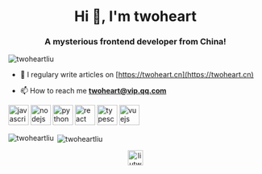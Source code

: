 <h1 align="center">Hi 👋, I'm twoheart</h1>
<h3 align="center">A mysterious frontend developer from China!</h3>

<p align="left"> <img src="https://komarev.com/ghpvc/?username=twoheartliu" alt="twoheartliu" /> </p>

- 📝 I regulary write articles on [https://twoheart.cn](https://twoheart.cn)

- 📫 How to reach me **twoheart@vip.qq.com**

<p align="left"><img src="https://devicons.github.io/devicon/devicon.git/icons/javascript/javascript-original.svg" alt="javascript" width="40" height="40"/> <img src="https://devicons.github.io/devicon/devicon.git/icons/nodejs/nodejs-original-wordmark.svg" alt="nodejs" width="40" height="40"/> <img src="https://devicons.github.io/devicon/devicon.git/icons/python/python-original.svg" alt="python" width="40" height="40"/> <img src="https://devicons.github.io/devicon/devicon.git/icons/react/react-original-wordmark.svg" alt="react" width="40" height="40"/> <img src="https://devicons.github.io/devicon/devicon.git/icons/typescript/typescript-original.svg" alt="typescript" width="40" height="40"/> <img src="https://devicons.github.io/devicon/devicon.git/icons/vuejs/vuejs-original-wordmark.svg" alt="vuejs" width="40" height="40"/></p>

<p><img align="left" src="https://github-readme-stats.vercel.app/api/top-langs/?username=twoheartliu&layout=compact&hide=html" alt="twoheartliu" /></p>

<p>&nbsp;<img align="center" src="https://github-readme-stats.vercel.app/api?username=twoheartliu&show_icons=true" alt="twoheartliu" /></p>

<p align="center">
<a href="https://twitter.com/liutwoheart" target="blank"><img align="center" src="https://cdn.jsdelivr.net/npm/simple-icons@3.0.1/icons/twitter.svg" alt="liutwoheart" height="30" width="30" /></a>
</p>
